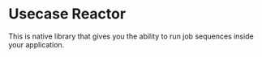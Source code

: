 # Usecase Reactor

This is native library that gives you the ability to run job sequences inside your application.
